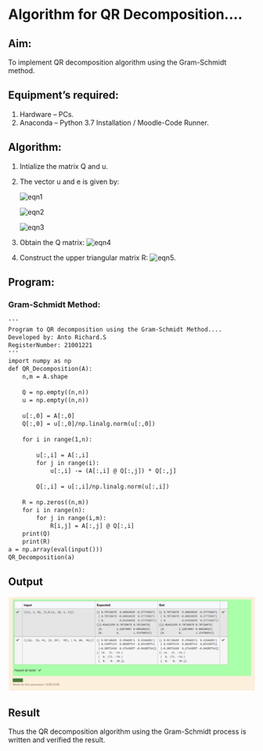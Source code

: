 # Algorithm for QR Decomposition....

## Aim:
To implement QR decomposition algorithm using the Gram-Schmidt method.

## Equipment’s required:
1.	Hardware – PCs.
2.	Anaconda – Python 3.7 Installation / Moodle-Code Runner.

## Algorithm:
1.	Intialize the matrix Q and u.
2.	The vector u and e is given by:

    ![eqn1](./ex4.jpg)

    ![eqn2](./ex6.jpg)

    ![eqn3](./ex3.jpg)

3.	Obtain the Q matrix:
    ![eqn4](./ex1.jpg)

4.	Construct the upper triangular matrix R:
    ![eqn5](./ex2.jpg).

## Program:
### Gram-Schmidt Method:
```
''' 
Program to QR decomposition using the Gram-Schmidt Method....
Developed by: Anto Richard.S
RegisterNumber: 21001221
'''
import numpy as np
def QR_Decomposition(A):
    n,m = A.shape
    
    Q = np.empty((n,n))
    u = np.empty((n,n))
    
    u[:,0] = A[:,0]
    Q[:,0] = u[:,0]/np.linalg.norm(u[:,0])
    
    for i in range(1,n):
        
        u[:,i] = A[:,i]
        for j in range(i):
            u[:,i] -= (A[:,i] @ Q[:,j]) * Q[:,j]
            
        Q[:,i] = u[:,i]/np.linalg.norm(u[:,i])
        
    R = np.zeros((n,m))
    for i in range(n):
        for j in range(i,m):
            R[i,j] = A[:,j] @ Q[:,i]
    print(Q)
    print(R)
a = np.array(eval(input()))
QR_Decomposition(a)
```

## Output
![output1](outof08mat.png)

## Result
Thus the QR decomposition algorithm using the Gram-Schmidt process is written and verified the result.